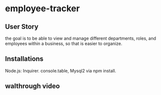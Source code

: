 # employee-tracker
## User Story
the goal is to be able to view and manage different departments, roles, and employees within a business, so that is easier to organize.


## Installations
Node.js: Inquirer. console.table, Mysql2 via npm install. 

## walthrough video 
<p click on link src="https://drive.google.com/file/d/1tnRGcpiZwjeNWc_7ya7TuGbMT0-iOHKk/preview" ></p>
